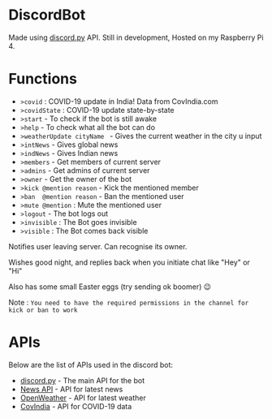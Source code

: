 # DiscordBot
Made using [discord.py](https://pypi.org/project/discord.py/) API. Still in development, Hosted on my Raspberry Pi 4.

# Functions
* `>covid` : COVID-19 update in India! Data from CovIndia.com
* `>covidState` : COVID-19 update state-by-state
* `>start` - To check if the bot is still awake
* `>help`  - To check what all the bot can do
* `>weatherUpdate cityName ` - Gives the current weather in the city u input
* `>intNews` - Gives global news
* `>indNews` - Gives Indian news
* `>members` - Get members of current server
* `>admins`  - Get admins of current server
* `>owner`   - Get the owner of the bot
* `>kick @mention reason` - Kick the mentioned member
* `>ban  @mention reason` - Ban the mentioned user
* `>mute @mention` : Mute the mentioned user
* `>logout`  - The bot logs out
* `>invisible` : The Bot goes invisible
* `>visible` : The Bot comes back visible

Notifies user leaving server. Can recognise its owner.

Wishes good night, and replies back when you initiate chat like "Hey" or "Hi"

Also has some small Easter eggs (try sending ok boomer) 😉

Note : `You need to have the required permissions in the channel for kick or ban to work`

# APIs
Below are the list of APIs used in the discord bot:
* [discord.py](https://pypi.org/project/discord.py/) - The main API for the bot
* [News API](https://newsapi.org/) - API for latest news
* [OpenWeather](https://openweathermap.org/api) - API for latest weather
* [CovIndia](https://covindia.com) - API for COVID-19 data